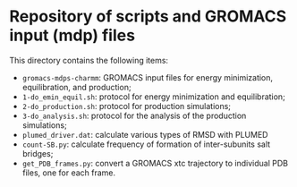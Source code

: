# Repository of scripts and GROMACS input (mdp) files
This directory contains the following items:

* `gromacs-mdps-charmm`: GROMACS input files for energy minimization, equilibration, and production;
* `1-do_emin_equil.sh`: protocol for energy minimization and equilibration;
* `2-do_production.sh`: protocol for production simulations;
* `3-do_analysis.sh`: protocol for the analysis of the production simulations;
* `plumed_driver.dat`: calculate various types of RMSD with PLUMED
* `count-SB.py`: calculate frequency of formation of inter-subunits salt bridges;
* `get_PDB_frames.py`: convert a GROMACS xtc trajectory to individual PDB files, one for each frame.
